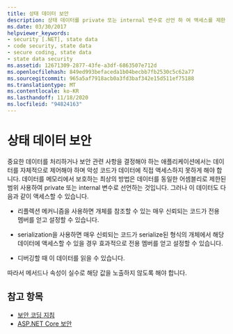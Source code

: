 ```yaml
---
title: 상태 데이터 보안
description: 상태 데이터를 private 또는 internal 변수로 선언 하 여 액세스를 제한 합니다. 이러한 데이터는 리플렉션, serialization 및 디버깅을 통해 여전히 액세스할 수 있습니다.
ms.date: 03/30/2017
helpviewer_keywords:
- security [.NET], state data
- code security, state data
- secure coding, state data
- state data security
ms.assetid: 12671309-2877-43fe-a3df-6863507e712d
ms.openlocfilehash: 849ed993befaceda1b04becbb7fb2530c5c62a77
ms.sourcegitcommit: 965a5af7918acb0a3fd3baf342e15d511ef75188
ms.translationtype: MT
ms.contentlocale: ko-KR
ms.lasthandoff: 11/18/2020
ms.locfileid: "94824163"
---
```

# <a name="securing-state-data"></a>상태 데이터 보안

중요한 데이터를 처리하거나 보안 관련 사항을 결정해야 하는 애플리케이션에서는 데이터를 자체적으로 제어해야 하며 악성 코드가 데이터에 직접 액세스하지 못하게 해야 합니다. 데이터를 메모리에서 보호하는 최상의 방법은 데이터를 동일한 어셈블리로 제한된 범위 사용하여 private 또는 internal 변수로 선언하는 것입니다. 그러나 이 데이터도 다음과 같이 액세스할 수 있습니다.  
  
- 리플렉션 메커니즘을 사용하면 개체를 참조할 수 있는 매우 신뢰되는 코드가 전용 멤버를 얻고 설정할 수 있습니다.  
  
- serialization을 사용하면 매우 신뢰되는 코드가 serialize된 형식의 개체에서 해당 데이터에 액세스할 수 있을 경우 효과적으로 전용 멤버를 얻고 설정할 수 있습니다.  
  
- 디버깅할 때 이 데이터를 읽을 수 있습니다.  
  
 따라서 메서드나 속성이 실수로 해당 값을 노출하지 않도록 해야 합니다.  
  
## <a name="see-also"></a>참고 항목

- [보안 코딩 지침](secure-coding-guidelines.md)
- [ASP.NET Core 보안](/aspnet/core/security/)
